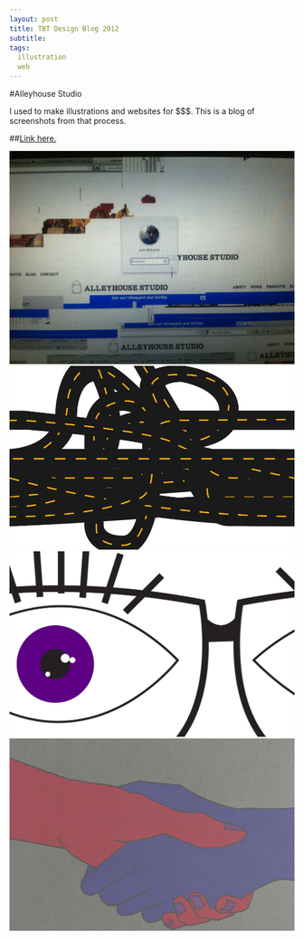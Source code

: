 ```yaml
---
layout: post
title: TBT Design Blog 2012
subtitle: 
tags:
  illustration
  web
---
```


#Alleyhouse Studio

I used to make illustrations and websites for $$$. This is a blog of screenshots from that process.

##[Link here.](http://alleyhouseweb.tumblr.com)

![computer madness](https://raw.githubusercontent.com/johnmccartin/johnmccartin.github.io/master/img/alleyhouse/computer-madness.png)
![roads](https://raw.githubusercontent.com/johnmccartin/johnmccartin.github.io/master/img/alleyhouse/roads.jpg)
![eyes](https://raw.githubusercontent.com/johnmccartin/johnmccartin.github.io/master/img/alleyhouse/eyes.jpg)
![hands](https://raw.githubusercontent.com/johnmccartin/johnmccartin.github.io/master/img/alleyhouse/hands.jpg)